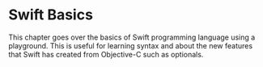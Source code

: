 # Swift Basics

This chapter goes over the basics of Swift programming language using a playground. This is useful for learning syntax and about the new features that Swift has created from Objective-C such as optionals.
